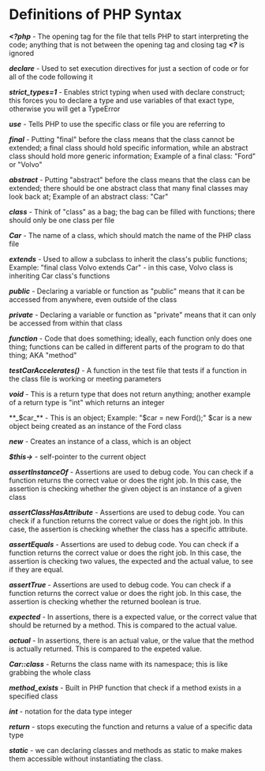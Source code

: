 # Definitions of PHP Syntax

**_<?php_** - The opening tag for the file that tells PHP to start interpreting the code; anything that is not between the opening tag and closing tag **_<?_** is ignored 

**_declare_** - Used to set execution directives for just a section of code or for all of the code following it

**_strict_types=1_** - Enables strict typing when used with declare construct; this forces you to declare a type and use variables of that exact type, otherwise you will get a TypeError

**_use_** - Tells PHP to use the specific class or file you are referring to

**_final_** - Putting "final" before the class means that the class cannot be extended; a final class should hold specific information, while an abstract class should hold more generic information; Example of a final class: "Ford" or "Volvo"

**_abstract_** - Putting "abstract" before the class means that the class can be extended; there should be one abstract class that many final classes may look back at; Example of an abstract class: "Car"

**_class_** - Think of "class" as a bag; the bag can be filled with functions; there should only be one class per file

**_Car_** - The name of a class, which should match the name of the PHP class file

**_extends_** - Used to allow a subclass to inherit the class's public functions; Example: "final class Volvo extends Car" - in this case, Volvo class is inheriting Car class's functions

**_public_** - Declaring a variable or function as "public" means that it can be accessed from anywhere, even outside of the class

**_private_** - Declaring a variable or function as "private" means that it can only be accessed from within that class

**_function_** - Code that does something; ideally, each function only does one thing; functions can be called in different parts of the program to do that thing; AKA "method"

**_testCarAccelerates()_** - A function in the test file that tests if a function in the class file is working or meeting parameters

**_void_** - This is a return type that does not return anything; another example of a return type is "int" which returns an integer

**_$car_** - This is an object; Example: "$car = new Ford();" $car is a new object being created as an instance of the Ford class

**_new_** - Creates an instance of a class, which is an object

**_$this->_** - self-pointer to the current object

**_assertInstanceOf_** - Assertions are used to debug code. You can check if a function returns the correct value or does the right job. In this case, the assertion is checking whether the given object is an instance of a given class

**_assertClassHasAttribute_** - Assertions are used to debug code. You can check if a function returns the correct value or does the right job. In this case, the assertion is checking whether the class has a specific attribute.

**_assertEquals_** - Assertions are used to debug code. You can check if a function returns the correct value or does the right job. In this case, the assertion is checking two values, the expected and the actual value, to see if they are equal.

**_assertTrue_** - Assertions are used to debug code. You can check if a function returns the correct value or does the right job. In this case, the assertion is checking whether the returned boolean is true.

**_expected_** - In assertions, there is a expected value, or the correct value that should be returned by a method. This is compared to the actual value.

**_actual_** -  In assertions, there is an actual value, or the value that the method is actually returned. This is compared to the expeted value.

**_Car::class_** - Returns the class name with its namespace; this is like grabbing the whole class

**_method_exists_** - Built in PHP function that check if a method exists in a specified class

**_int_** - notation for the data type integer

**_return_** - stops executing the function and returns a value of a specific data type

**_static_** -  we can declaring classes and methods as static to make makes them accessible without instantiating the class. 


